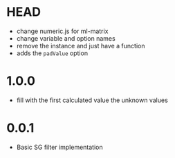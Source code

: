HEAD
============

* change numeric.js for ml-matrix
* change variable and option names
* remove the instance and just have a function
* adds the `padValue` option

1.0.0
============

* fill with the first calculated value the unknown values

0.0.1
============

* Basic SG filter implementation